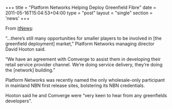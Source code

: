 +++
title = "Platform Networks Helping Deploy Greenfield Fibre"
date = 2011-05-16T15:04:53+04:00
type = "post"
layout = "single"
section = 'news'
+++

<p>From&nbsp;<a title="www.itnews.com.au" href="http://www.itnews.com.au/News/257375,nbn-co-greenfields-panel-goes-to-fujitsu.aspx" target="_blank">itNews</a>:</p>
<p>“…there’s still many opportunities for smaller players to be involved in [the greenfield deployment] market,” Platform Networks managing director David Hooton said.</p>
<p>“We have an agreement with Comverge to assist them in developing their retail service provider channel. We’re doing service delivery, they’re doing the [network] building.”</p>
<p>Platform Networks was recently named the only wholesale-only participant in mainland NBN first release sites, bolstering its NBN credentials.</p>
<p>Hooton said he and Comverge were “very keen to hear from any greenfields developers”.</p>